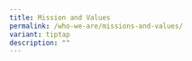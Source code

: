 ```yaml
---
title: Mission and Values
permalink: /who-we-are/missions-and-values/
variant: tiptap
description: ""
---
```

